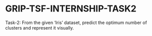 # GRIP-TSF-INTERNSHIP-TASK2
Task-2: From the given ‘Iris’ dataset, predict the optimum number of clusters and represent it visually.
